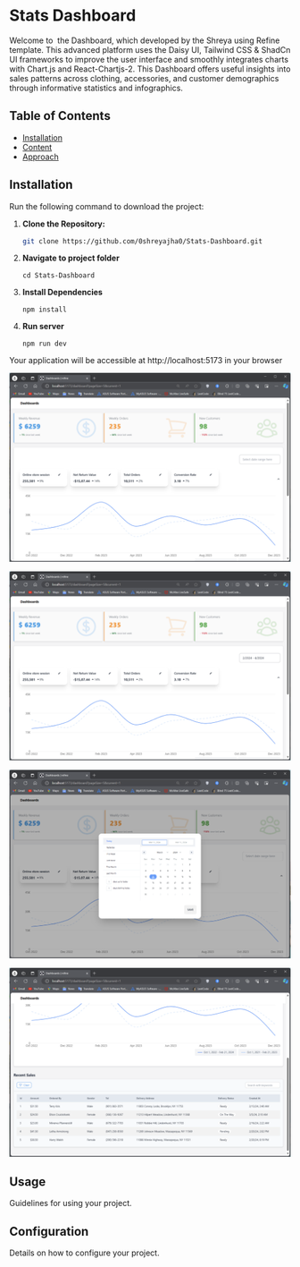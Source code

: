 # Stats Dashboard

Welcome to  the Dashboard, which developed by the Shreya using Refine template. This advanced platform uses the Daisy UI, Tailwind CSS & ShadCn UI frameworks to improve the user interface and smoothly integrates charts with Chart.js and React-Chartjs-2. This Dashboard offers useful insights into sales patterns across clothing, accessories, and customer demographics through informative statistics and infographics.

## Table of Contents

- [Installation](#installation)
- [Content](#content)
- [Approach](#Approach)

## Installation

Run the following command to download the project:

1. **Clone the Repository:**

   ```bash
   git clone https://github.com/0shreyajha0/Stats-Dashboard.git
   ```

2. **Navigate to project folder**

   ```
   cd Stats-Dashboard
   ```

3. **Install Dependencies**

   ```
   npm install
   ```

4. **Run server**
   ```
   npm run dev
   ```

Your application will be accessible at http://localhost:5173 in your browser

![Dashboard](public/assets/Dashboard.png)

![Line Graph](public/assets/LineGraph.png)

![Date range](public/assets/DateRangePicker.png)

![Recent Sales](public/assets/RecentSales.png)

## Usage

Guidelines for using your project.

## Configuration

Details on how to configure your project.

